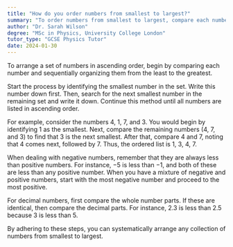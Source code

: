 ```yaml
---
title: "How do you order numbers from smallest to largest?"
summary: "To order numbers from smallest to largest, compare each number and arrange them sequentially from the least to the greatest."
author: "Dr. Sarah Wilson"
degree: "MSc in Physics, University College London"
tutor_type: "GCSE Physics Tutor"
date: 2024-01-30
---
```


To arrange a set of numbers in ascending order, begin by comparing each number and sequentially organizing them from the least to the greatest.

Start the process by identifying the smallest number in the set. Write this number down first. Then, search for the next smallest number in the remaining set and write it down. Continue this method until all numbers are listed in ascending order.

For example, consider the numbers $4$, $1$, $7$, and $3$. You would begin by identifying $1$ as the smallest. Next, compare the remaining numbers ($4$, $7$, and $3$) to find that $3$ is the next smallest. After that, compare $4$ and $7$, noting that $4$ comes next, followed by $7$. Thus, the ordered list is $1$, $3$, $4$, $7$.

When dealing with negative numbers, remember that they are always less than positive numbers. For instance, $-5$ is less than $-1$, and both of these are less than any positive number. When you have a mixture of negative and positive numbers, start with the most negative number and proceed to the most positive.

For decimal numbers, first compare the whole number parts. If these are identical, then compare the decimal parts. For instance, $2.3$ is less than $2.5$ because $3$ is less than $5$.

By adhering to these steps, you can systematically arrange any collection of numbers from smallest to largest.
    